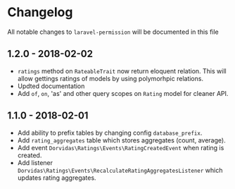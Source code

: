 # Changelog

All notable changes to `laravel-permission` will be documented in this file

## 1.2.0 - 2018-02-02
- `ratings` method on `RateableTrait` now return eloquent relation. This will allow gettings ratings of models by using polymorhpic relations.
- Updted documentation
- Add `of`, `on`, 'as' and other query scopes on `Rating` model for cleaner API.

## 1.1.0 - 2018-02-01
- Add ability to prefix tables by changing config `database_prefix`.
- Add `rating_aggregates` table which stores aggregates (count, average).
- Add event `Dorvidas\Ratings\Events\RatingCreatedEvent` when rating is created.
- Add listener `Dorvidas\Ratings\Events\RecalculateRatingAggregatesListener` which updates rating aggregates.